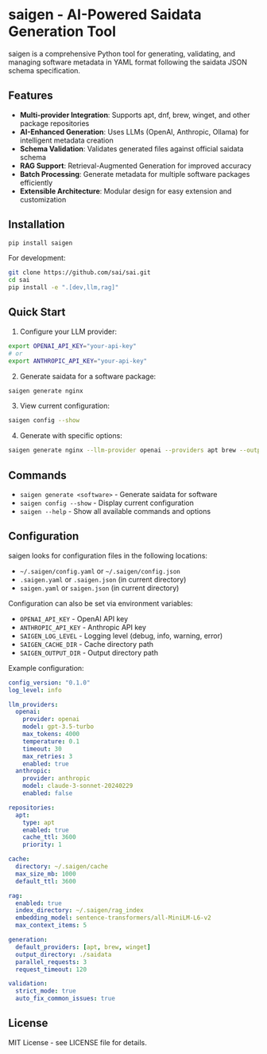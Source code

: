 # saigen - AI-Powered Saidata Generation Tool

saigen is a comprehensive Python tool for generating, validating, and managing software metadata in YAML format following the saidata JSON schema specification.

## Features

- **Multi-provider Integration**: Supports apt, dnf, brew, winget, and other package repositories
- **AI-Enhanced Generation**: Uses LLMs (OpenAI, Anthropic, Ollama) for intelligent metadata creation
- **Schema Validation**: Validates generated files against official saidata schema
- **RAG Support**: Retrieval-Augmented Generation for improved accuracy
- **Batch Processing**: Generate metadata for multiple software packages efficiently
- **Extensible Architecture**: Modular design for easy extension and customization

## Installation

```bash
pip install saigen
```

For development:
```bash
git clone https://github.com/sai/sai.git
cd sai
pip install -e ".[dev,llm,rag]"
```

## Quick Start

1. Configure your LLM provider:
```bash
export OPENAI_API_KEY="your-api-key"
# or
export ANTHROPIC_API_KEY="your-api-key"
```

2. Generate saidata for a software package:
```bash
saigen generate nginx
```

3. View current configuration:
```bash
saigen config --show
```

4. Generate with specific options:
```bash
saigen generate nginx --llm-provider openai --providers apt brew --output nginx.yaml
```

## Commands

- `saigen generate <software>` - Generate saidata for software
- `saigen config --show` - Display current configuration
- `saigen --help` - Show all available commands and options

## Configuration

saigen looks for configuration files in the following locations:
- `~/.saigen/config.yaml` or `~/.saigen/config.json`
- `.saigen.yaml` or `.saigen.json` (in current directory)
- `saigen.yaml` or `saigen.json` (in current directory)

Configuration can also be set via environment variables:
- `OPENAI_API_KEY` - OpenAI API key
- `ANTHROPIC_API_KEY` - Anthropic API key
- `SAIGEN_LOG_LEVEL` - Logging level (debug, info, warning, error)
- `SAIGEN_CACHE_DIR` - Cache directory path
- `SAIGEN_OUTPUT_DIR` - Output directory path

Example configuration:
```yaml
config_version: "0.1.0"
log_level: info

llm_providers:
  openai:
    provider: openai
    model: gpt-3.5-turbo
    max_tokens: 4000
    temperature: 0.1
    timeout: 30
    max_retries: 3
    enabled: true
  anthropic:
    provider: anthropic
    model: claude-3-sonnet-20240229
    enabled: false

repositories:
  apt:
    type: apt
    enabled: true
    cache_ttl: 3600
    priority: 1

cache:
  directory: ~/.saigen/cache
  max_size_mb: 1000
  default_ttl: 3600

rag:
  enabled: true
  index_directory: ~/.saigen/rag_index
  embedding_model: sentence-transformers/all-MiniLM-L6-v2
  max_context_items: 5

generation:
  default_providers: [apt, brew, winget]
  output_directory: ./saidata
  parallel_requests: 3
  request_timeout: 120

validation:
  strict_mode: true
  auto_fix_common_issues: true
```

## License

MIT License - see LICENSE file for details.